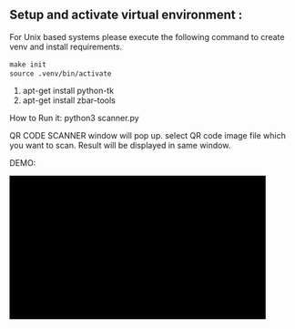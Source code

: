 ## Setup and activate virtual environment :
For Unix based systems please execute the following command to create venv and install requirements.
```
make init
source .venv/bin/activate
```

1. apt-get install python-tk
2. apt-get install zbar-tools

How to Run it: 
    python3 scanner.py

QR CODE SCANNER window will pop up.
select QR code image file which you want to scan.
Result will be displayed in same window.

DEMO:

![alt text](demo.gif)
